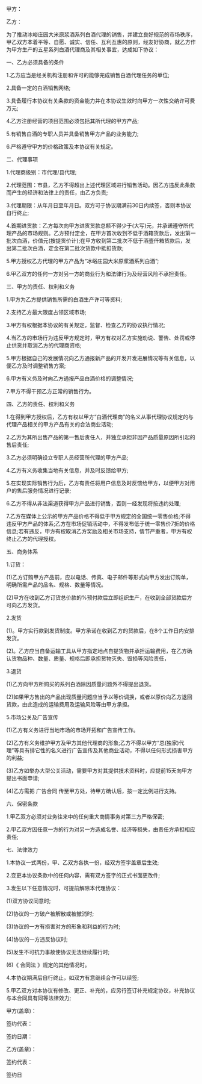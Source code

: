 
 


甲方：


乙方：


为了推动冰峪庄园大米原浆酒系列白酒代理的销售，并建立良好规范的市场秩序，甲乙双方本着平等、自愿、诚实、信任、互利互惠的原则，经友好协商，就乙方作为甲方生产的五星系列白酒代理商及其相关事宜，达成如下协议：


一、乙方必须具备的条件


1.乙方应当是经关机构注册和许可的能够完成销售白酒代理任务的单位;


2.具备一定的白酒销售网络;


3.具备履行本协议有关条款的资金能力并在本协议生效时向甲方一次性交纳许可费万元;


4.乙方注册经营的项目范围必须包括其所代理的甲方产品;


5.有销售白酒的专职人员并具备销售甲方产品的业务能力;


6.严格遵守甲方的价格政策及本协议有关规定。


二、代理事项


1.代理商级别：市代理/县代理;


2.代理范围：市县，乙方不得超出上述代理区域进行销售活动。因乙方违反此条款而产生的经济和法律上的责任，由乙方负责;


3.代理期限：从年月日至年月日。双方可于协议期满前30日内续签，否则本协议自行终止;


4.首期进货款：乙方每次向甲方进货货款总额不得少于(大写)元，并承诺遵守所代理产品的市场规则。乙方预付定金，在甲方首次收到不低于酒箱货款后，发出第一批次白酒，价值元(按提货价计);在甲方收到第二批次不低于酒壹仟箱货款后，发出第二批次白酒，定金在第二批次货款中抵扣货款;


5.甲方授权乙方代理的甲方产品为“冰峪庄园大米原浆酒系列白酒”;


6.甲乙双方的任何一方对另一方的商业行为和法律行为及经营风险不承担责任。


三、甲方的责任、权利和义务


1.甲方为乙方提供销售所需的白酒生产许可等资料;


2.支持乙方最大限度占领区域市场;


3.甲方有权根据本协议的有关规定，监督、检查乙方的协议执行情况;


4.当乙方的市场行为违反甲方规定时，甲方有权对乙方实施劝说、警告、处罚或停止供货并取消乙方的代理商资格;


5.甲方根据自己的发展情况向乙方通报新产品的开发开发进展情况等有关信息，以便乙方及时调整销售方案;


6.甲方有义务及时向乙方通报产品白酒价格的调整情况;


7.甲方不得干预乙方正常的销售行为。


四、乙方的责任、权利和义务


1.在得到甲方授权后，乙方有权以甲方“白酒代理商”的名义从事代理协议规定的与代理产品相关的甲方产品有关的合法商业活动;


2.乙方为其所出售产品的第一售后责任人，并独立承担非因产品质量原因所引起的售后责任;


3.乙方必须明确设立专职人员经营所代理的甲方产品;


4.乙方有义务收集当地有关信息，并及时反馈给甲方;


5.在实现实际销售行为后，乙方有责任将用户信息及时反馈给甲方，以便甲方对用户的售后服务情况进行记录;


6.乙方不得从非法渠道获得甲方产品进行销售，否则一经发现将按违约处理;


7.乙方在媒体上公示的甲方产品价格不得低于甲方规定的全国统一零售价格;不得违反甲方产品的体系;乙方在市场促销活动中，不得发布低于统一零售价7折的价格信息;若有违反，甲方有权取消乙方奖励及相关市场支持，情节严重者，甲方有权终止乙方的代理授权。


五、商务体系


1.订货：


(1)乙方订购甲方产品前，应以电话、传真、电子邮件等形式向甲方发出订购单，明确所需产品的品名、规格、数量等情况。


(2)甲方在收到乙方订货总价款的%预付款后立即组织生产，在收到全部货款后方可向乙方发货。


2.发货


(1)。甲方实行款到发货制度。甲方承诺在收到乙方的货款后，在8个工作日内安排发货。


(2)。乙方应当自备运输工具从甲方指定地点自提货物并承担运输费用，在乙方确认货物品种、数量、质量、规格后即承担货物灭失、毁损等风险责任，


3.退货


(1)乙方向甲方所购买的系列白酒除因质量问题外不得提出退货。


(2)如果甲方售出的产品出现质量问题应当予以等价调换，或者以原价向乙方退回货款，由此造成的运输费用及运输风险等由甲方承担。


5.市场公关及广告宣传


(1)乙方有义务进行当地市场的市场开拓和广告宣传工作。


(2)乙方有义务维护甲方及甲方其他代理商的形象;乙方不得以甲方“总(独家)代理”等具有排它性的名义进行广告宣传及其他商业活动，不得以任何形式损害甲方的利益;


(3)乙方如举办大型公关活动，需要甲方对其提供技术资料时，应提前15天向甲方提出书面申请;


(4)乙方需把
广告合同
传至甲方处，待甲方确认后，按一定比例进行支持。


六、保密条款


1.甲乙双方必须对业务往来中的任何重大商情事务对第三方严格保密;


2.甲乙双方因任意一方的行为对另一方造成名誉、经济等损失，由责任方承担相应责任;


七、法律效力


1.本协议一式两份，甲、乙双方各执一份，经双方签字盖章后生效;


2.变更本协议条款中的任何内容，需有双方签字的正式书面更改件;


3.发生以下任意情况时，可提前解除本代理协议：


(1)双方协议同意时;


(2)协议的一方破产被解散或被撤消时;


(3)协议的一方有损害对方的形象和利益的行为时;


(4)协议的一方违反协议时;


(5)发生不可抗力事故使协议无法继续履行时;


(6)《
合同法
》规定的其他情况时。


4.本协议期满后自行终止，如双方有意继续合作可以续签;


5.甲乙双方对本协议有修改、更正、补充的，应另行签订补充规定协议，补充协议与本合同具有同等法律效力;


甲方(盖章)：


签约代表：


签约日期：


乙方(盖章)：


签约代表：


签约日
 


 

 
 
 
 
 
  


  
 

  


  


  
 
 
 
 


